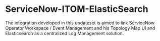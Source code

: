 # ServiceNow-ITOM-ElasticSearch

The integration developed in this updateset is aimed to link ServiceNow Operator Workspace / Event Management and his Topology Map UI and Elasticsearch as a centralized Log Management solution. 
